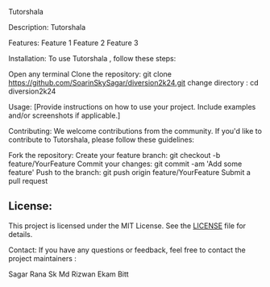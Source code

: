 Tutorshala

Description:
Tutorshala 

Features:
Feature 1
Feature 2
Feature 3

Installation:
To use Tutorshala , follow these steps:

Open any terminal
Clone the repository: 
git clone https://github.com/SoarinSkySagar/diversion2k24.git
change directory : cd diversion2k24


Usage:
[Provide instructions on how to use your project. Include examples and/or screenshots if applicable.]

Contributing:
We welcome contributions from the community. If you'd like to contribute to Tutorshala, please follow these guidelines:

Fork the repository:
Create your feature branch: git checkout -b feature/YourFeature
Commit your changes: git commit -am 'Add some feature'
Push to the branch: git push origin feature/YourFeature
Submit a pull request

## License:
This project is licensed under the MIT License. See the [LICENSE](LICENSE) file for details.

Contact:
If you have any questions or feedback, feel free to contact the project maintainers :

Sagar Rana 
Sk Md Rizwan
Ekam Bitt
